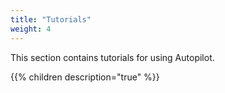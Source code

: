 ```yaml
---
title: "Tutorials"
weight: 4
---
```


This section contains tutorials for using Autopilot.

{{% children description="true" %}}
